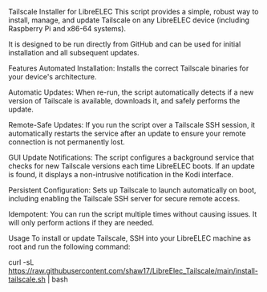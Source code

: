 Tailscale Installer for LibreELEC
This script provides a simple, robust way to install, manage, and update Tailscale on any LibreELEC device (including Raspberry Pi and x86-64 systems).

It is designed to be run directly from GitHub and can be used for initial installation and all subsequent updates.

Features
Automated Installation: Installs the correct Tailscale binaries for your device's architecture.

Automatic Updates: When re-run, the script automatically detects if a new version of Tailscale is available, downloads it, and safely performs the update.

Remote-Safe Updates: If you run the script over a Tailscale SSH session, it automatically restarts the service after an update to ensure your remote connection is not permanently lost.

GUI Update Notifications: The script configures a background service that checks for new Tailscale versions each time LibreELEC boots. If an update is found, it displays a non-intrusive notification in the Kodi interface.

Persistent Configuration: Sets up Tailscale to launch automatically on boot, including enabling the Tailscale SSH server for secure remote access.

Idempotent: You can run the script multiple times without causing issues. It will only perform actions if they are needed.

Usage
To install or update Tailscale, SSH into your LibreELEC machine as root and run the following command:

curl -sL https://raw.githubusercontent.com/shaw17/LibreElec_Tailscale/main/install-tailscale.sh | bash
